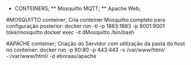 
* CONTEINERS;
** Mosquitto MQTT;
** Apache Web;

#MOSQUITTO conteiner;
Cria conteiner Mosquitto completo para configuração posterior:
docker run -ti -p 1883:1883 -p 9001:9001 toke/mosquitto
docker exec -it dMosquitto /bin/bash

#APACHE conteiner;
Criação do Servidor com utilização da pasta do host no conteiner:
docker run -p 80:80 -p 443:443 -v /var/www/html/ -:/var/www/html/ -d eboraas/apache
